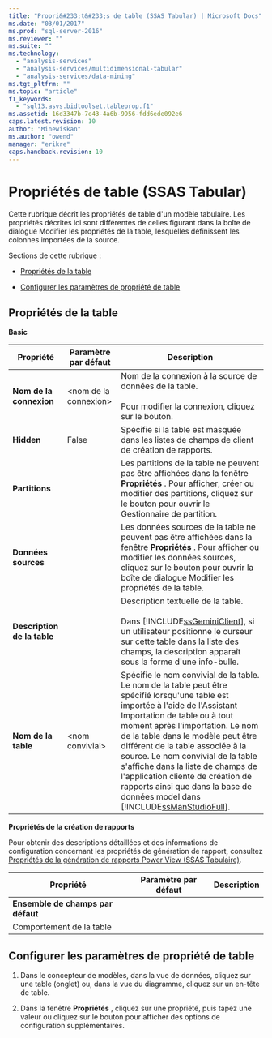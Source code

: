 ```yaml
---
title: "Propri&#233;t&#233;s de table (SSAS Tabular) | Microsoft Docs"
ms.date: "03/01/2017"
ms.prod: "sql-server-2016"
ms.reviewer: ""
ms.suite: ""
ms.technology: 
  - "analysis-services"
  - "analysis-services/multidimensional-tabular"
  - "analysis-services/data-mining"
ms.tgt_pltfrm: ""
ms.topic: "article"
f1_keywords: 
  - "sql13.asvs.bidtoolset.tableprop.f1"
ms.assetid: 16d3347b-7e43-4a6b-9956-fdd6ede092e6
caps.latest.revision: 10
author: "Minewiskan"
ms.author: "owend"
manager: "erikre"
caps.handback.revision: 10
---
```

# Propri&#233;t&#233;s de table (SSAS Tabular)
  Cette rubrique décrit les propriétés de table d'un modèle tabulaire. Les propriétés décrites ici sont différentes de celles figurant dans la boîte de dialogue Modifier les propriétés de la table, lesquelles définissent les colonnes importées de la source.  
  
 Sections de cette rubrique :  
  
-   [Propriétés de la table](#bkmk_properties)  
  
-   [Configurer les paramètres de propriété de table](#bkmk_config_prop)  
  
##  <a name="bkmk_properties"></a> Propriétés de la table  
 **Basic**  
  
|Propriété|Paramètre par défaut|Description|  
|--------------|---------------------|-----------------|  
|**Nom de la connexion**|\<nom de la connexion>|Nom de la connexion à la source de données de la table.<br /><br /> Pour modifier la connexion, cliquez sur le bouton.|  
|**Hidden**|False|Spécifie si la table est masquée dans les listes de champs de client de création de rapports.|  
|**Partitions**||Les partitions de la table ne peuvent pas être affichées dans la fenêtre **Propriétés** . Pour afficher, créer ou modifier des partitions, cliquez sur le bouton pour ouvrir le Gestionnaire de partition.|  
|**Données sources**||Les données sources de la table ne peuvent pas être affichées dans la fenêtre **Propriétés** . Pour afficher ou modifier les données sources, cliquez sur le bouton pour ouvrir la boîte de dialogue Modifier les propriétés de la table.|  
|**Description de la table**||Description textuelle de la table.<br /><br /> Dans [!INCLUDE[ssGeminiClient](../../includes/ssgeminiclient-md.md)], si un utilisateur positionne le curseur sur cette table dans la liste des champs, la description apparaît sous la forme d'une info-bulle.|  
|**Nom de la table**|\<nom convivial>|Spécifie le nom convivial de la table. Le nom de la table peut être spécifié lorsqu'une table est importée à l'aide de l'Assistant Importation de table ou à tout moment après l'importation. Le nom de la table dans le modèle peut être différent de la table associée à la source. Le nom convivial de la table s'affiche dans la liste de champs de l'application cliente de création de rapports ainsi que dans la base de données model dans [!INCLUDE[ssManStudioFull](../../includes/ssmanstudiofull-md.md)].|  
  
 **Propriétés de la création de rapports**  
  
 Pour obtenir des descriptions détaillées et des informations de configuration concernant les propriétés de génération de rapport, consultez [Propriétés de la génération de rapports Power View &#40;SSAS Tabulaire&#41;](../../analysis-services/tabular-models/power-view-reporting-properties-ssas-tabular.md).  
  
|Propriété|Paramètre par défaut|Description|  
|--------------|---------------------|-----------------|  
|**Ensemble de champs par défaut**|||  
|Comportement de la table|||  
  
##  <a name="bkmk_config_prop"></a> Configurer les paramètres de propriété de table  
  
1.  Dans le concepteur de modèles, dans la vue de données, cliquez sur une table (onglet) ou, dans la vue du diagramme, cliquez sur un en-tête de table.  
  
2.  Dans la fenêtre **Propriétés** , cliquez sur une propriété, puis tapez une valeur ou cliquez sur le bouton pour afficher des options de configuration supplémentaires.  
  
  